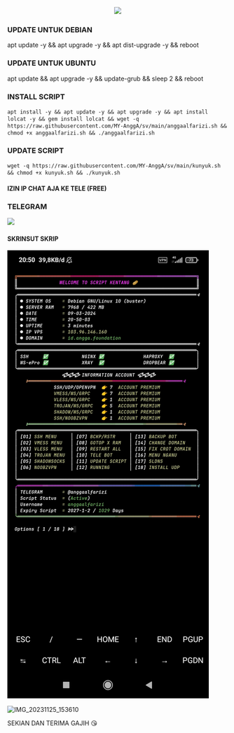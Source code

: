 <p align="center">
<img src="https://readme-typing-svg.herokuapp.com?color=%93F43E&center=true&vCenter=true&lines=CREATED+BY+ANGGA+ALFARIZI" />
</p>

### UPDATE UNTUK DEBIAN
apt update -y && apt upgrade -y && apt dist-upgrade -y && reboot

### UPDATE UNTUK UBUNTU
apt update && apt upgrade -y && update-grub && sleep 2 && reboot

### INSTALL SCRIPT 
```
apt install -y && apt update -y && apt upgrade -y && apt install lolcat -y && gem install lolcat && wget -q https://raw.githubusercontent.com/MY-AnggA/sv/main/anggaalfarizi.sh && chmod +x anggaalfarizi.sh && ./anggaalfarizi.sh

```
### UPDATE SCRIPT 
```
wget -q https://raw.githubusercontent.com/MY-AnggA/sv/main/kunyuk.sh && chmod +x kunyuk.sh && ./kunyuk.sh

```

#### IZIN IP CHAT AJA KE TELE (FREE)

### TELEGRAM
<a href="https://t.me/anggaalfarizi" target=”_blank”><img src="https://img.shields.io/static/v1?style=for-the-badge&logo=Telegram&label=Telegram&message=Click%20Here&color=blue"></a><br>

#### SKRINSUT SKRIP
![IMG_20231125_153610](https://raw.githubusercontent.com/MY-AnggA/Ga-Penting/main/img/gambarbokep.jpg)

![IMG_20231125_153610](https://encrypted-tbn0.gstatic.com/images?q=tbn:ANd9GcSpOS1utjhLJNEiaBpBZabv5_2YOKYBUnngtA&usqp=CAU)

SEKIAN DAN TERIMA GAJIH 😘
